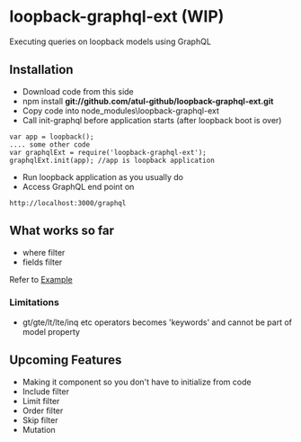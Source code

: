 # loopback-graphql-ext (WIP)

Executing queries on loopback models using GraphQL

## Installation

* Download code from this side
* npm install <b>git://github.com/atul-github/loopback-graphql-ext.git</b>
* Copy code into node_modules\loopback-graphql-ext
* Call init-graphql before application starts (after loopback boot is over)

```
var app = loopback();
.... some other code
var graphqlExt = require('loopback-graphql-ext');
graphqlExt.init(app); //app is loopback application
```

* Run loopback application as you usually do
* Access GraphQL end point on

```
http://localhost:3000/graphql
```

## What works so far

* where filter
* fields filter

Refer to [Example](./EXAMPLE.md)


### Limitations
* gt/gte/lt/lte/inq etc operators becomes 'keywords' and cannot be part of model property

## Upcoming Features

* Making it component so you don't have to initialize from code
* Include filter
* Limit filter
* Order filter
* Skip filter
* Mutation

